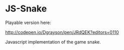 # JS-Snake

Playable version here: 

http://codepen.io/Dgrayson/pen/JRdQEK?editors=0110

Javascript implementation of the game snake. 

